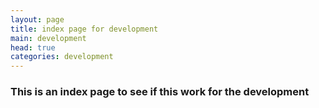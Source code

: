 ```yaml
---
layout: page
title: index page for development
main: development
head: true
categories: development
---
```


### This is an index page to see if this work for the development 

